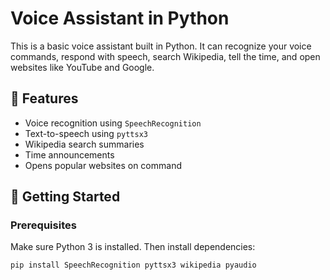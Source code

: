 # Voice Assistant in Python

This is a basic voice assistant built in Python. It can recognize your voice commands, respond with speech, search Wikipedia, tell the time, and open websites like YouTube and Google.

## 🔧 Features

- Voice recognition using `SpeechRecognition`
- Text-to-speech using `pyttsx3`
- Wikipedia search summaries
- Time announcements
- Opens popular websites on command

## 🚀 Getting Started

### Prerequisites

Make sure Python 3 is installed. Then install dependencies:

```bash
pip install SpeechRecognition pyttsx3 wikipedia pyaudio
